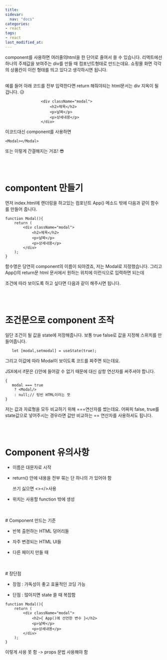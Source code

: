 ```yaml
---
title: 
sidevar:
  nav: "docs"
categories:
- react
tags:
- react
last_modified_at:
---
```

component를 사용하면 여러줄의html을 한 단어로 줄여서 쓸 수 있습니다. 
리액트에선 하나의 주제값을 보여주는 div를 만들 때 컴포넌트형태로 만드는데요. 
쇼핑몰 화면 각각의 상품칸이 이런 형태를 띄고 있다고 생각하시면 됩니다. 

<br/>
예를 들어 아래 코드를 전부 입력한다면 return 해줘야되는 html문서는 div 지옥이 될겁니다. 😥

```
                <div className="modal">
                    <h2>제목</h2>
                    <p>날짜</p>
                    <p>상세내용</p>
                </div>
```

이코드대신 component를 사용하면

```
<Modal></Modal> 
```

또는 <Modal />이렇게 간결해지는 거죠! 😎


<br/>
<br/>

# compontent 만들기


먼저 index.html에 랜더링을 하고있는 컴포넌트 App() 메소드 밖에 다음과 같이 함수를 만들어 줍니다. 

```
function Modal(){
    return (
        <div className="modal">
            <h2>제목</h2>
            <p>날짜</p>
            <p>상세내용</p>
        </div>
    );
}
```
함수명은 당연히 component의 이름이 되야겠죠, 저는 Modal로 지정했습니다.
그리고 App()의 return문 html 문서에서 원하는 위치에  <Modal />이런식으로 입력하면 되는데

조건에 따라 보이도록 하고 싶다면 다음과 같이 해주시면 됩니다. 


<br/>
<br/>

# 조건문으로 component 조작

일단 조건이 될 값을 state에 저장해줍니다. 보통 true false로 값을 지정해 스위치를 만들어줍니다. 

```
   let [modal,setmodal] = useState(true); 

```

그리고 이값에 따라 Modal이 보이도록 코드를 짜주면 되는데요. 

JSX에서 if문은 {}안에 들어갈 수 없기 때문에 대신 삼항 연산자를 써주셔야 합니다. 


```
{
   modal === true
	? <Modal/>
	: null;// 텅빈 HTML이라는 뜻
}

```


저는 값과 자료형을 모두 비교하기 위해 ===연산자를 썼는데요. 
어짜피 false, true를 state값으로 넣어주시는 경우라면 값만 비교하는 == 연산자를 사용하셔도 됩니다.

<br/>
<br/>


# Component 유의사항

* 이름은 대문자로 시작 

* return() 안에 내용을 전부 묶는 단 하나의 가 있어야 함  <div> 쓰기 싫으면 <></>사용 

* 위치는 사용할 function 밖에 생성 


<br/>
<br/>
#  Component 만드는 기준

* 반복 출현하는 HTML 덩어리들

* 자주 변경되는 HTML UI들

* 다른 페이지 만들 때 


<br/>
<br/>
# 장단점 


* 장점 : 가독성이 좋고 효율적인 코딩 가능 

* 단점 : 많아지면 state 쓸 때 복잡함


```
function Modal(){
    return (
        <div className="modal">
            <h2>{ App()에 선언한 변수 }</h2>
            <p>날짜</p>
            <p>상세내용</p>
        </div>
    );
}
```

이렇게 사용 못 함  -> props 문법 사용해야 함







